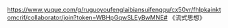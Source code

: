 https://www.yuque.com/g/ruguoyoufenglaibiansuifengqu/cx50vr/fhlpkainktomcrif/collaborator/join?token=WBHpGqwSLEyBwMNE# 《流式思想》